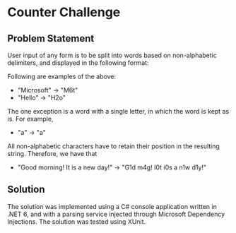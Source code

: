 # Counter Challenge
## Problem Statement
User input of any form is to be split into words based on non-alphabetic delimiters, and displayed in the following format: 

<First Letter><Number of unique characters between the first and the last letters><Last Letter>

Following are examples of the above:
* "Microsoft" -> "M6t"
* "Hello" -> "H2o"

The one exception is a word with a single letter, 
in which the word is kept as is. For example, 
* "a" -> "a"

All non-alphabetic characters have to retain their position in the
resulting string. Therefore, we have that
* "Good morning! It is a new day!" -> "G1d m4g! I0t i0s a n1w d1y!"

## Solution
The solution was implemented using a C# console application written in .NET 6, and with a parsing service injected through Microsoft Dependency Injections. The solution was tested using XUnit. 
